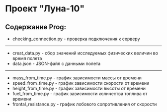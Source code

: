 # Проект "Луна-10"
## Cодержание Prog:
* checking_connection.py - проверка подключения к серверу
----------------------------------------------------------------------------
* creat_data.py - сбор значений исследуемых физических величин во время полета
* data.json - JSON-файл с данными полета
----------------------------------------------------------------------------
* mass_from_time.py - график зависимости массы от времени
* speed_from_time.py - график зависимости скорости от времени
* height_from_time.py - график зависимости высоты от времени
* fuel_from_time.py - график зависимости количества топлива от времени
* frontal_resistance.py - график лобового сопротивления от скорости
